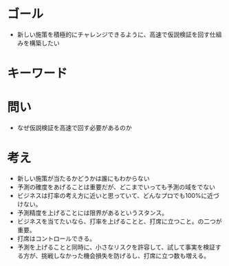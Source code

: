 # ゴール
+ 新しい施策を積極的にチャレンジできるように、高速で仮説検証を回す仕組みを構築したい
　
# キーワード

# 問い
+ なぜ仮説検証を高速で回す必要があるのか

# 考え
+ 新しい施策が当たるかどうかは誰にもわからない
+ 予測の確度をあげることは重要だが、どこまでいっても予測の域をでない
+ ビジネスは打率の考え方に近いと思っていて、どんなプロでも100%に近づけない。
+ 予測精度を上げることには限界があるというスタンス。
+ ビジネスを当てたいなら、打率を上げることと、打席に立つこと。の二つが重要。
+ 打席はコントロールできる。
+ 予測を上げることと同時に、小さなリスクを許容して、試して事実を検証する方が、挑戦しなかった機会損失を防げるし、打席に立つ数も増える。



